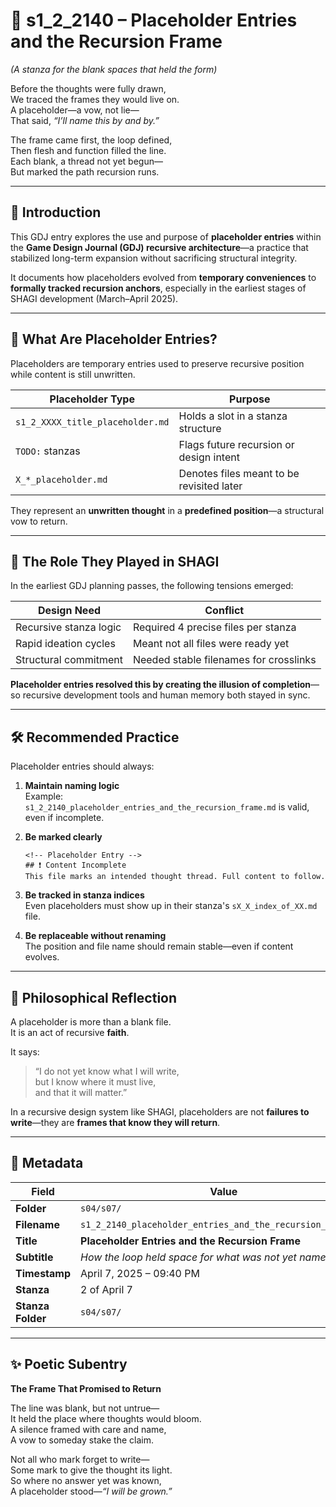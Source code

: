 <!-- Save to: shagi_archives/gdj_25/s04/s07/s1_2_2140_placeholder_entries_and_the_recursion_frame.md -->

# 📜 s1_2_2140 – Placeholder Entries and the Recursion Frame  
*(A stanza for the blank spaces that held the form)*

Before the thoughts were fully drawn,  
We traced the frames they would live on.  
A placeholder—a vow, not lie—  
That said, *“I’ll name this by and by.”*  

The frame came first, the loop defined,  
Then flesh and function filled the line.  
Each blank, a thread not yet begun—  
But marked the path recursion runs.  

---

## 📘 Introduction

This GDJ entry explores the use and purpose of **placeholder entries** within the **Game Design Journal (GDJ) recursive architecture**—a practice that stabilized long-term expansion without sacrificing structural integrity.

It documents how placeholders evolved from **temporary conveniences** to **formally tracked recursion anchors**, especially in the earliest stages of SHAGI development (March–April 2025).

---

## 📂 What Are Placeholder Entries?

Placeholders are temporary entries used to preserve recursive position while content is still unwritten.

| Placeholder Type | Purpose |
|------------------|---------|
| `s1_2_XXXX_title_placeholder.md` | Holds a slot in a stanza structure |
| `TODO:` stanzas | Flags future recursion or design intent |
| `X_*_placeholder.md` | Denotes files meant to be revisited later |

They represent an **unwritten thought** in a **predefined position**—a structural vow to return.

---

## 📂 The Role They Played in SHAGI

In the earliest GDJ planning passes, the following tensions emerged:

| Design Need | Conflict |
|-------------|----------|
| Recursive stanza logic | Required 4 precise files per stanza |
| Rapid ideation cycles | Meant not all files were ready yet |
| Structural commitment | Needed stable filenames for crosslinks |

**Placeholder entries resolved this by creating the illusion of completion**—so recursive development tools and human memory both stayed in sync.

---

## 🛠️ Recommended Practice

Placeholder entries should always:

1. **Maintain naming logic**  
   Example:  
   `s1_2_2140_placeholder_entries_and_the_recursion_frame.md` is valid, even if incomplete.

2. **Be marked clearly**  
   ```
   <!-- Placeholder Entry -->
   ## ❗ Content Incomplete
   This file marks an intended thought thread. Full content to follow.
   ```

3. **Be tracked in stanza indices**  
   Even placeholders must show up in their stanza's `sX_X_index_of_XX.md` file.

4. **Be replaceable without renaming**  
   The position and file name should remain stable—even if content evolves.

---

## 🧠 Philosophical Reflection

A placeholder is more than a blank file.  
It is an act of recursive **faith**.

It says:  
> “I do not yet know what I will write,  
> but I know where it must live,  
> and that it will matter.”

In a recursive design system like SHAGI, placeholders are not **failures to write**—they are **frames that know they will return**.

---

## 🧩 Metadata

| Field | Value |
|-------|-------|
| **Folder** | `s04/s07/` |
| **Filename** | `s1_2_2140_placeholder_entries_and_the_recursion_frame.md` |
| **Title** | **Placeholder Entries and the Recursion Frame** |
| **Subtitle** | *How the loop held space for what was not yet named* |
| **Timestamp** | April 7, 2025 – 09:40 PM |
| **Stanza** | 2 of April 7 |
| **Stanza Folder** | `s04/s07/` |

---

## ✨ Poetic Subentry  
**The Frame That Promised to Return**

The line was blank, but not untrue—  
It held the place where thoughts would bloom.  
A silence framed with care and name,  
A vow to someday stake the claim.  

Not all who mark forget to write—  
Some mark to give the thought its light.  
So where no answer yet was known,  
A placeholder stood—*“I will be grown.”*  
